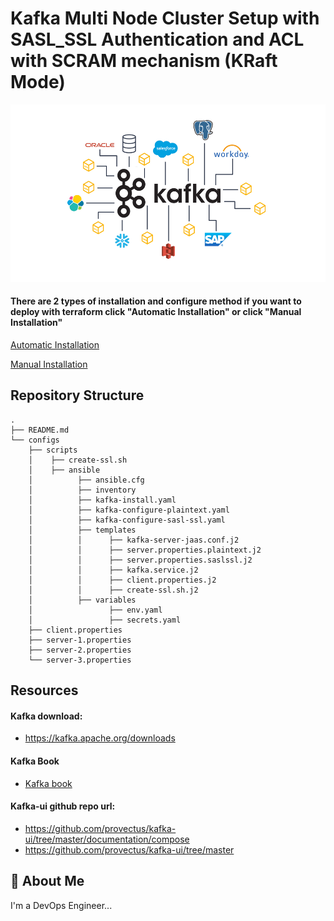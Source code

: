 # Kafka Multi Node Cluster Setup with SASL_SSL Authentication and ACL with SCRAM mechanism (KRaft Mode)
![Logo](images/kafka.png)

#### There are 2 types of installation and configure method if you want to deploy with terraform click "Automatic Installation" or click "Manual Installation"

[Automatic Installation](./configs/scripts/README.md)

[Manual Installation](./configs/README.md)


## Repository Structure
    .
    ├── README.md
    └── configs
        ├── scripts
        │    ├── create-ssl.sh
        │    ├── ansible
        │          ├── ansible.cfg
        │          ├── inventory
        │          ├── kafka-install.yaml
        │          ├── kafka-configure-plaintext.yaml
        │          ├── kafka-configure-sasl-ssl.yaml
        │          ├── templates
        │          │      ├── kafka-server-jaas.conf.j2
        │          │      ├── server.properties.plaintext.j2
        │          │      ├── server.properties.saslssl.j2
        │          │      ├── kafka.service.j2
        │          │      ├── client.properties.j2
        │          │      ├── create-ssl.sh.j2
        │          ├── variables
        │                 ├── env.yaml
        │                 ├── secrets.yaml
        ├── client.properties
        ├── server-1.properties
        ├── server-2.properties
        └── server-3.properties


## Resources
#### Kafka download:
* https://kafka.apache.org/downloads
#### Kafka Book
* [Kafka book](./images/Kafka-Definitive-Guide.pdf)
#### Kafka-ui github repo url:
* https://github.com/provectus/kafka-ui/tree/master/documentation/compose
* https://github.com/provectus/kafka-ui/tree/master


## 🚀 About Me
I'm a DevOps Engineer...

